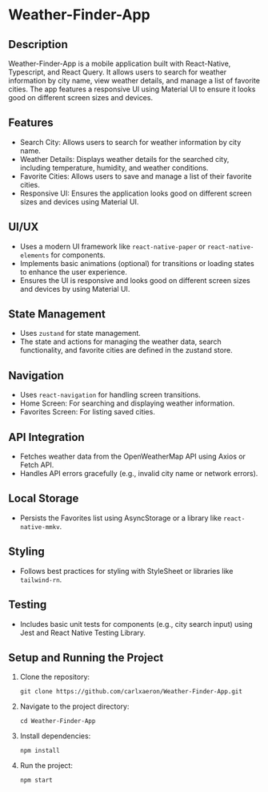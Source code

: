 # Weather-Finder-App

## Description

Weather-Finder-App is a mobile application built with React-Native, Typescript, and React Query. It allows users to search for weather information by city name, view weather details, and manage a list of favorite cities. The app features a responsive UI using Material UI to ensure it looks good on different screen sizes and devices.

## Features

- Search City: Allows users to search for weather information by city name.
- Weather Details: Displays weather details for the searched city, including temperature, humidity, and weather conditions.
- Favorite Cities: Allows users to save and manage a list of their favorite cities.
- Responsive UI: Ensures the application looks good on different screen sizes and devices using Material UI.

## UI/UX

- Uses a modern UI framework like `react-native-paper` or `react-native-elements` for components.
- Implements basic animations (optional) for transitions or loading states to enhance the user experience.
- Ensures the UI is responsive and looks good on different screen sizes and devices by using Material UI.

## State Management

- Uses `zustand` for state management.
- The state and actions for managing the weather data, search functionality, and favorite cities are defined in the zustand store.

## Navigation

- Uses `react-navigation` for handling screen transitions.
- Home Screen: For searching and displaying weather information.
- Favorites Screen: For listing saved cities.

## API Integration

- Fetches weather data from the OpenWeatherMap API using Axios or Fetch API.
- Handles API errors gracefully (e.g., invalid city name or network errors).

## Local Storage

- Persists the Favorites list using AsyncStorage or a library like `react-native-mmkv`.

## Styling

- Follows best practices for styling with StyleSheet or libraries like `tailwind-rn`.

## Testing

- Includes basic unit tests for components (e.g., city search input) using Jest and React Native Testing Library.

## Setup and Running the Project

1. Clone the repository:
   ```
   git clone https://github.com/carlxaeron/Weather-Finder-App.git
   ```
2. Navigate to the project directory:
   ```
   cd Weather-Finder-App
   ```
3. Install dependencies:
   ```
   npm install
   ```
4. Run the project:
   ```
   npm start
   ```
